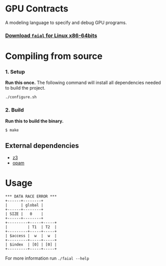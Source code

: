 # GPU Contracts

A modeling language to specify and debug GPU programs.

### [Download `faial` for Linux x86-64bits](https://gitlab.com/umb-svl/faial/-/jobs/artifacts/master/download?job=build-dist)


# Compiling from source

### 1. Setup

**Run this once.** The following command will install all dependencies needed to build the project.

```bash
./configure.sh
```

### 2. Build

**Run this to build the binary.**

```bash
$ make
```


## External dependencies

* [z3](https://github.com/Z3Prover/z3)
* [opam](https://opam.ocaml.org/)


# Usage

```
*** DATA RACE ERROR ***
+------+--------+
|      | global |
+------+--------+
| SIZE |   0    |
+------+--------+
+---------+-----+-----+
|         | T1  | T2  |
+---------+-----+-----+
| $access |  w  |  w  |
+---------+-----+-----+
| $index  | [0] | [0] |
+---------+-----+-----+
```

For more information run `./faial --help`
